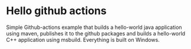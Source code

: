 # Hello github actions

Simple Github-actions example that builds a hello-world java application using maven, publishes it to the github packages and builds a hello-world C++ application using msbuild. Everything is built on Windows.
